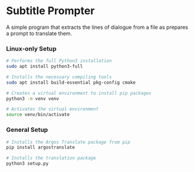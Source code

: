 # Subtitle Prompter

A simple program that extracts the lines of dialogue from a file as prepares a prompt to translate them.

### Linux-only Setup

```sh
# Performs the full Python3 installation
sudo apt install python3-full

# Installs the necessary compiling tools
sudo apt install build-essential pkg-config cmake

# Creates a virtual environment to install pip packages
python3 -m venv venv

# Activates the virtual environment
source venv/bin/activate
```

### General Setup

```sh
# Installs the Argos Translate package from pip
pip install argostranslate

# Installs the translation package
python3 setup.py
```
